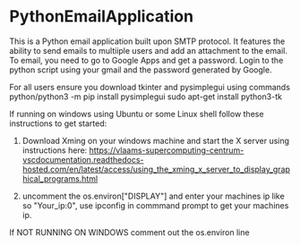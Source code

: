 # PythonEmailApplication

This is a Python email application built upon SMTP protocol. It features the ability to send emails to multiiple users and 
add an attachment to the email. To email, you need to go to Google Apps and get a password. Login to the python script using
your gmail and the password generated by Google.

For all users ensure you download tkinter and pysimplegui using commands
    python/python3 -m pip install pysimplegui
    sudo apt-get install python3-tk

If running on windows using Ubuntu or some Linux shell follow these instructions to get started:

1. Download Xming on your windows machine and start the X server using instructions here: https://vlaams-supercomputing-centrum-vscdocumentation.readthedocs-hosted.com/en/latest/access/using_the_xming_x_server_to_display_graphical_programs.html 

2. uncomment the os.environ["DISPLAY"] and enter your machines ip like so "Your_ip:0", use ipconfig in commmand prompt to get your machines ip.

If NOT RUNNING ON WINDOWS
comment out the os.environ line
